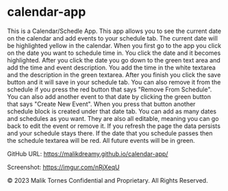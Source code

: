 # calendar-app
This is a Calendar/Schedle App. This app allows you to see the current date on the calendar and add events to your schedule tab. The current date will be highlighted yellow in the calendar. When you first go to the app you click on the date you want to schedule time in. You click the date and it becomes highlighted. After you click the date you go down to 
the green text area and add the time and event description. You add the time in the white textarea and the description in the green textarea. After you
finish you click the save button and it will save in your schedule tab. You can also remove it from the schedule if you press the red button that says
"Remove From Schedule". You can also add another event to that date by clicking the green button that says "Create New Event". When you press that button 
another schedule block is created under that date tab. You can add as many dates and schedules as you want. They are also all editable, meaning you can go back to edit the event or remove it. If you refresh the page the data persists and your schedule stays there. If the date that you schedule passes then the schedule textarea will be red. All future events will be in green.

GitHub URL: https://malikdreamy.github.io/calendar-app/

Screenshot: https://imgur.com/nRjXeqU

© 2023 Malik Tornes Confidential and Proprietary. All Rights Reserved.
